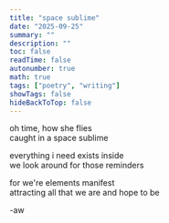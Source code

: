 ```yaml
---
title: "space sublime"
date: "2025-09-25"
summary: ""
description: ""
toc: false
readTime: false
autonumber: true
math: true
tags: ["poetry", "writing"]
showTags: false
hideBackToTop: false
---
```


oh time, how she flies  
caught in a space sublime  

everything i need exists inside  
we look around for those reminders  
  
for we're elements manifest  
attracting all that we are and hope to be


-aw